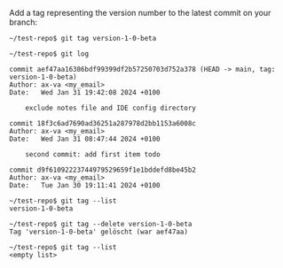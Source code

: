 Add a tag representing the version number to the latest commit on your branch:
```unix
~/test-repo$ git tag version-1-0-beta
```

```unix
~/test-repo$ git log

commit aef47aa16386bdf99399df2b57250703d752a378 (HEAD -> main, tag: version-1-0-beta)
Author: ax-va <my_email>
Date:   Wed Jan 31 19:42:08 2024 +0100

    exclude notes file and IDE config directory

commit 18f3c6ad7690ad36251a287978d2bb1153a6008c
Author: ax-va <my_email>
Date:   Wed Jan 31 08:47:44 2024 +0100

    second commit: add first item todo

commit d9f61092223744979529659f1e1bddefd8be45b2
Author: ax-va <my_email>
Date:   Tue Jan 30 19:11:41 2024 +0100
```

```unix
~/test-repo$ git tag --list
version-1-0-beta
```

```unix
~/test-repo$ git tag --delete version-1-0-beta
Tag 'version-1-0-beta' gelöscht (war aef47aa)
```

```unix
~/test-repo$ git tag --list
<empty list>
```